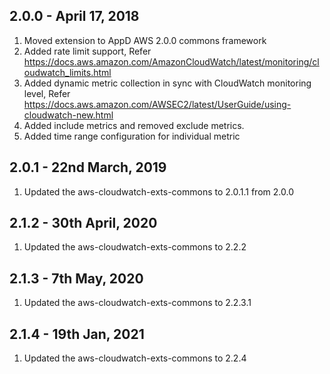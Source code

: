 
## 2.0.0 - April 17, 2018

1. Moved extension to AppD AWS 2.0.0 commons framework
2. Added rate limit support, Refer https://docs.aws.amazon.com/AmazonCloudWatch/latest/monitoring/cloudwatch_limits.html
3. Added dynamic metric collection in sync with CloudWatch monitoring level, Refer https://docs.aws.amazon.com/AWSEC2/latest/UserGuide/using-cloudwatch-new.html
4. Added include metrics and removed exclude metrics.
5. Added time range configuration for individual metric

## 2.0.1 - 22nd March, 2019
1. Updated the aws-cloudwatch-exts-commons to 2.0.1.1 from 2.0.0

## 2.1.2 - 30th April, 2020
1. Updated the aws-cloudwatch-exts-commons to 2.2.2

## 2.1.3 - 7th May, 2020
1. Updated the aws-cloudwatch-exts-commons to 2.2.3.1

## 2.1.4 - 19th Jan, 2021
1. Updated the aws-cloudwatch-exts-commons to 2.2.4